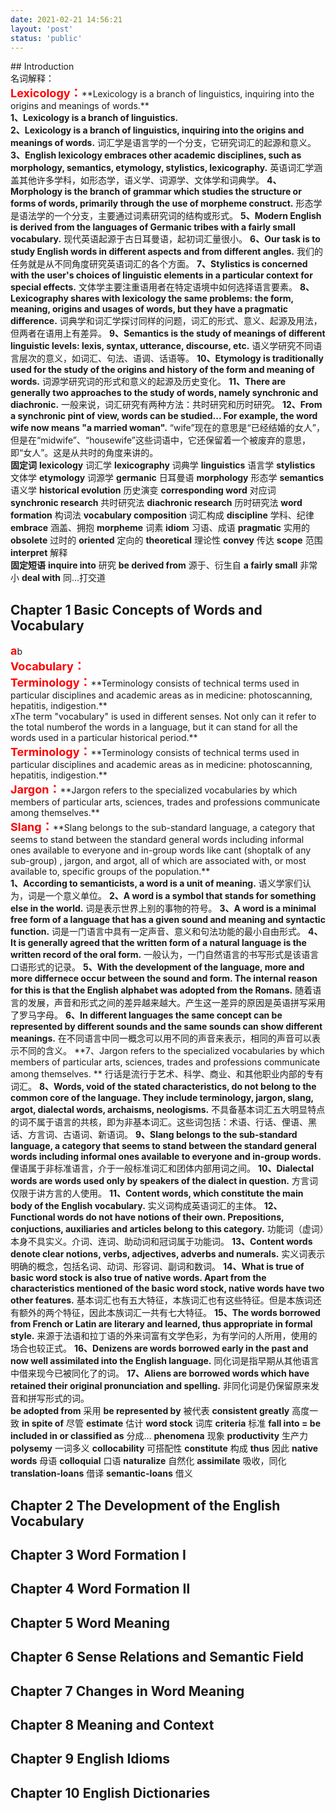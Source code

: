 ```yaml
---
date: 2021-02-21 14:56:21
layout: 'post'
status: 'public'
---
```

<html>
<head>
<style type="text/css">
p {margin:0px auto;}
p.tc span {font-weight:bold; font-size:18px; color:#ff0000;}
</style>
</head>

<body>
## Introduction

名词解释：
<p class="tc"><span>Lexicology：</span>**Lexicology is a branch of linguistics, inquiring into the origins and meanings of words.**</p>

**1、Lexicology is a branch of linguistics.**    
**2、Lexicology is a branch of linguistics, inquiring into the origins and meanings of words.**
词汇学是语言学的一个分支，它研究词汇的起源和意义。
**3、English lexicology embraces other academic disciplines, such as morphology, semantics, etymology, stylistics, lexicography.**
英语词汇学涵盖其他许多学科，如形态学，语义学、词源学、文体学和词典学。
**4、Morphology is the branch of grammar which studies the structure or forms of words, primarily through the use of morpheme construct.**
形态学是语法学的一个分支，主要通过词素研究词的结构或形式。
**5、Modern English is derived from the languages of Germanic tribes with a fairly small vocabulary.**
现代英语起源于古日耳曼语，起初词汇量很小。
**6、Our task is to study English words in different aspects and from different angles.**
我们的任务就是从不同角度研究英语词汇的各个方面。
**7、Stylistics is concerned with the user's choices of linguistic elements in a particular context for special effects.**
文体学主要注重语用者在特定语境中如何选择语言要素。
**8、Lexicography shares with lexicology the same problems: the form, meaning, origins and usages of words, but they have a pragmatic difference.**
词典学和词汇学探讨同样的问题，词汇的形式、意义、起源及用法，但两者在语用上有差异。
**9、Semantics is the study of meanings of different linguistic levels: lexis, syntax, utterance, discourse, etc.**
语义学研究不同语言层次的意义，如词汇、句法、语调、话语等。
**10、Etymology is traditionally used for the study of the origins and history of the form and meaning of words.**
词源学研究词的形式和意义的起源及历史变化。
**11、There are generally two approaches to the study of words, namely synchronic and diachronic.**
一般来说，词汇研究有两种方法：共时研究和历时研究。
**12、From a synchronic pint of view, words can be studied... For example, the word wife now means "a married woman".**
“wife”现在的意思是“已经结婚的女人”，但是在“midwife”、“housewife”这些词语中，它还保留着一个被废弃的意思，即“女人”。这是从共时的角度来讲的。

**固定词**
**lexicology**        词汇学
**lexicography**        词典学
**linguistics**        语言学
**stylistics**        文体学
**etymology**        词源学
**germanic**        日耳曼语
**morphology**        形态学
**semantics**        语义学
**historical evolution**        历史演变
**corresponding word**        对应词
**synchronic research**        共时研究法
**diachronic research**        历时研究法
**word formation**        构词法
**vocabulary composition**        词汇构成
**discipline**        学科、纪律
**embrace**        涵盖、拥抱
**morpheme**        词素
**idiom**        习语、成语
**pragmatic**        实用的
**obsolete**        过时的
**oriented**    定向的
**theoretical**        理论性
**convey**        传达
**scope**        范围
**interpret**        解释

**固定短语**
**inquire into**        研究
**be derived from**        源于、衍生自
**a fairly small**    非常小
**deal with**    同...打交道

## Chapter 1    Basic Concepts of Words and Vocabulary

<p class="tc"><span>a</span>b</p>
<p class="tc"><span>Vocabulary：</span> <p class="tc"><span>Terminology：</span>**Terminology consists of technical terms used in particular disciplines and academic areas as in medicine: photoscanning, hepatitis, indigestion.**</p>
 xThe term "vocabulary" is used in different senses. Not only can it refer to the total numberof the words in a language, but it can stand for all the words used in a particular historical period.**</p>
<p class="tc"><span>Terminology：</span>**Terminology consists of technical terms used in particular disciplines and academic areas as in medicine: photoscanning, hepatitis, indigestion.**</p>
<p class="tc"><span>Jargon：</span>**Jargon refers to the specialized vocabularies by which members of particular arts, sciences, trades and professions communicate among themselves.**</p>
<p class="tc"><span>Slang：</span>**Slang belongs to the sub-standard language, a category that seems to stand between the standard general words including informal ones available to everyone and in-group words like cant (shoptalk of any sub-group) , jargon, and argot, all of which are associated with, or most available to, specific groups of the population.**</p>









**1、According to semanticists, a word is a unit of meaning.**
语义学家们认为，词是一个意义单位。
**2、A word is a symbol that stands for something else in the world.**
词是表示世界上别的事物的符号。
**3、A word is a minimal free form of a language that has a given sound and meaning and syntactic function.**
词是一门语言中具有一定声音、意义和句法功能的最小自由形式。
**4、It is generally agreed that the written form of a natural language is the written record of the oral form.**
一般认为，一门自然语言的书写形式是该语言口语形式的记录。
**5、With the development of the language, more and more differnece occur between the sound and form. The internal reason for this is that the English alphabet was adopted from the Romans.**
随着语言的发展，声音和形式之间的差异越来越大。产生这一差异的原因是英语拼写采用了罗马字母。
**6、In different languages the same concept can be represented by different sounds and the same sounds can show different meanings.**
在不同语言中同一概念可以用不同的声音来表示，相同的声音可以表示不同的含义。
**7、Jargon refers to the specialized vocabularies by which members of particular arts, sciences, trades and professions communicate among themselves. **
行话是流行于艺术、科学、商业、和其他职业内部的专有词汇。
**8、Words, void of the stated characteristics, do not belong to the common core of the language. They include terminology, jargon, slang, argot, dialectal words, archaisms, neologisms.**
不具备基本词汇五大明显特点的词不属于语言的共核，即为非基本词汇。这些词包括：术语、行话、俚语、黑话、方言词、古语词、新语词。
**9、Slang belongs to the sub-standard language, a category that seems to stand between the standard general words including informal ones available to everyone and in-group words.**
俚语属于非标准语言，介于一般标准词汇和团体内部用词之间。
**10、Dialectal words are words used only by speakers of the dialect in question.**
方言词仅限于讲方言的人使用。
**11、Content words, which constitute the main body of the English vocabulary.**
实义词构成英语词汇的主体。
**12、Functional words do not have notions of their own. Prepositions, conjuctions, auxiliaries and articles belong to this category.**
功能词（虚词）本身不具实义。介词、连词、助动词和冠词属于功能词。
**13、Content words denote clear notions, verbs, adjectives, adverbs and numerals.**
实义词表示明确的概念，包括名词、动词、形容词、副词和数词。
**14、What is true of basic word stock is also true of native words. Apart from the characteristics mentioned of the basic word stock, native words have two other features.**
基本词汇也有五大特征，本族词汇也有这些特征。但是本族词还有额外的两个特征，因此本族词汇一共有七大特征。
**15、The words borrowed from French or Latin are literary and learned, thus appropriate in formal style.**
来源于法语和拉丁语的外来词富有文学色彩，为有学问的人所用，使用的场合也较正式。
**16、Denizens are words borrowed early in the past and now well assimilated into the English language.**
同化词是指早期从其他语言中借来现今已被同化了的词。
**17、Aliens are borrowed words which have retained their original pronunciation and spelling.**
非同化词是仍保留原来发音和拼写形式的词。

**be adopted from** 采用
**be represented by** 被代表
**consistent greatly** 高度一致
**in spite of** 尽管
**estimate** 估计
**word stock** 词库
**criteria** 标准
**fall into = be included in or classified as** 分成...
**phenomena** 现象
**productivity** 生产力
**polysemy** 一词多义
**collocability** 可搭配性
**constitute** 构成
**thus** 因此
**native words** 母语
**colloquial** 口语
**naturalize** 自然化
**assimilate** 吸收，同化
**translation-loans** 借译
**semantic-loans** 借义

## Chapter 2    The Development of the English Vocabulary
## Chapter 3    Word Formation Ⅰ
## Chapter 4    Word Formation Ⅱ
## Chapter 5    Word Meaning
## Chapter 6    Sense Relations and Semantic Field
## Chapter 7    Changes in Word Meaning
## Chapter 8    Meaning and Context
## Chapter 9    English Idioms
## Chapter 10    English Dictionaries
</body>
</html>
